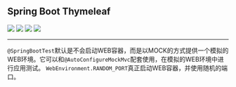 ## Spring Boot Thymeleaf

![](https://gitee.com/fanlychie/images/raw/develop/java1.8.svg) 
![](https://gitee.com/fanlychie/images/raw/develop/springboot2.1.6.svg) 
![](https://gitee.com/fanlychie/images/raw/develop/maven3.6.1.svg) 
![](https://gitee.com/fanlychie/images/raw/develop/idea2019.svg) 

---

`@SpringBootTest`默认是不会启动WEB容器，而是以MOCK的方式提供一个模拟的WEB环境。它可以和`@AutoConfigureMockMvc`配套使用，在模拟的WEB环境中进行应用测试。
`WebEnvironment.RANDOM_PORT`真正启动WEB容器，并使用随机的端口。

